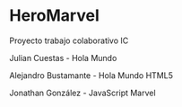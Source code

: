 # HeroMarvel
Proyecto trabajo colaborativo IC

Julian Cuestas - Hola Mundo

Alejandro Bustamante - Hola Mundo HTML5

Jonathan González - JavaScript Marvel